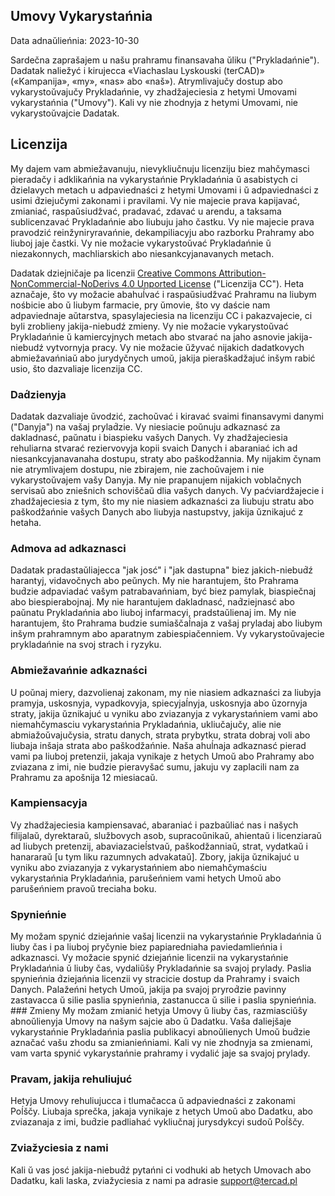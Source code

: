 ## Umovy Vykarystańnia 

Data adnaŭlieńnia: 2023-10-30 

Sardečna zaprašajem u našu prahramu finansavaha ŭliku ("Prykladańnie"). Dadatak naliežyć i kirujecca «Viachaslau 
Lyskouski (terCAD)» («Kampanija», «my», «nas» abo «naš»). Atrymlivajučy dostup abo vykarystoŭvajučy Prykladańnie, vy 
zhadžajeciesia z hetymi Umovami vykarystańnia ("Umovy"). Kali vy nie zhodnyja z hetymi Umovami, nie vykarystoŭvajcie 
Dadatak. 


## Licenzija 

My dajem vam abmiežavanuju, nievykliučnuju licenziju biez mahčymasci pieradačy i adklikańnia na vykarystańnie 
Prykladańnia ŭ asabistych ci d́zielavych metach u adpaviednaści z hetymi Umovami i ŭ adpaviednaści z usimi d́ziejučymi 
zakonami i pravilami. Vy nie majecie prava kapijavać, zmianiać, raspaŭsiudžvać, pradavać, zdavać u arendu, a taksama 
sublicenzavać Prykladańnie abo liubuju jaho častku. Vy nie majecie prava pravodzić reinžyniryravańnie, dekampiliacyju 
abo razborku Prahramy abo liuboj jaje častki. Vy nie možacie vykarystoŭvać Prykladańnie ŭ niezakonnych, machliarskich 
abo niesankcyjanavanych metach. 

Dadatak dziejničaje pa licenzii 
[Creative Commons Attribution-NonCommercial-NoDerivs 4.0 Unported License](https://creativecommons.org/licenses/by-nc-nd/4.0/deed.en) 
("Licenzija CC"). Heta aznačaje, što vy možacie abahuĺvać i raspaŭsiudžvać Prahramu na liubym nośbicie abo ŭ liubym 
farmacie, pry ŭmovie, što vy daście nam adpaviednaje aŭtarstva, spasylajeciesia na licenziju CC i pakazvajecie, ci 
byli zroblieny jakija-niebudź zmieny. Vy nie možacie vykarystoŭvać Prykladańnie ŭ kamiercyjnych metach abo stvarać na 
jaho asnovie jakija-niebudź vytvornyja pracy. Vy nie možacie ŭžyvać nijakich dadatkovych abmiežavańniaŭ abo jurydyčnych 
umoŭ, jakija pieraškadžajuć inšym rabić usio, što dazvaliaje licenzija CC. 


### Dad́zienyja 

Dadatak dazvaliaje ŭvodzić, zachoŭvać i kiravać svaimi finansavymi danymi ("Danyja") na vašaj prylad́zie. Vy niesiacie 
poŭnuju adkaznasć za dakladnasć, paŭnatu i biaspieku vašych Danych. Vy zhadžajeciesia rehuliarna stvarać reziervovyja 
kopii svaich Danych i abaraniać ich ad niesankcyjanavanaha dostupu, straty abo paškodžannia. My nijakim čynam nie 
atrymlivajem dostupu, nie zbirajem, nie zachoŭvajem i nie vykarystoŭvajem vašy Danyja. My nie prapanujem nijakich 
voblačnych servisaŭ abo zniešnich schoviščaŭ dlia vašych danych. Vy paćviardžajecie i zhadžajeciesia z tym, što my nie 
niasiem adkaznaści za liubuju stratu abo paškodžańnie vašych Danych abo liubyja nastupstvy, jakija ŭznikajuć z hetaha. 


### Admova ad adkaznasci 

Dadatak pradastaŭliajecca "jak josć" i "jak dastupna" biez jakich-niebud́ź harantyj, vidavočnych abo peŭnych. My nie 
harantujem, što Prahrama bud́zie adpaviadać vašym patrabavańniam, być biez pamylak, biaspiečnaj abo biespierabojnaj. 
My nie harantujem dakladnasć, nad́ziejnasć abo paŭnatu Prykladańnia abo liuboj infarmacyi, pradstaŭlienaj im. My nie 
harantujem, što Prahrama budzie sumiaščaĺnaja z vašaj pryladaj abo liubym inšym prahramnym abo aparatnym 
zabiespiačenniem. Vy vykarystoŭvajecie prykladańnie na svoj strach i ryzyku. 


### Abmiežavańnie adkaznaści 

U poŭnaj miery, dazvolienaj zakonam, my nie niasiem adkaznaści za liubyja pramyja, uskosnyja, vypadkovyja, 
spiecyjaĺnyja, uskosnyja abo ŭzornyja straty, jakija ŭznikajuć u vyniku abo zviazanyja z vykarystańniem vami abo 
niemahčymasciu vykarystańnia Prykladańnia, ukliučajučy, alie nie abmiažoŭvajučysia, stratu danych, strata prybytku, 
strata dobraj voli abo liubaja inšaja strata abo paškodžańnie. Naša ahuĺnaja adkaznasć pierad vami pa liuboj pretenzii, 
jakaja vynikaje z hetych Umoŭ abo Prahramy abo zviazana z imi, nie bud́zie pieravyšać sumu, jakuju vy zaplacili nam za 
Prahramu za apošnija 12 miesiacaŭ. 


### Kampiensacyja 

Vy zhadžajeciesia kampiensavać, abaraniać i pazbaŭliać nas i našych filijalaŭ, dyrektaraŭ, službovych asob, 
supracoŭnikaŭ, ahientaŭ i licenziaraŭ ad liubych pretenzij, abaviazacieĺstvaŭ, paškodžanniaŭ, strat, vydatkaŭ i 
hanararaŭ [u tym liku razumnych advakataŭ]. Zbory, jakija ŭznikajuć u vyniku abo zviazanyja z vykarystańniem abo 
niemahčymaściu vykarystańnia Prykladańnia, parušeńniem vami hetych Umoŭ abo parušeńniem pravoŭ treciaha boku. 


### Spynieńnie 

My možam spynić dziejańnie vašaj licenzii na vykarystańnie Prykladańnia ŭ liuby čas i pa liuboj pryčynie biez 
papiaredniaha paviedamlieńnia i adkaznasci. Vy možacie spynić dziejańnie licenzii na vykarystańnie Prykladańnia ŭ 
liuby čas, vydaliŭšy Prykladańnie sa svajoj prylady. Paslia spynieńnia d́ziejańnia licenzii vy stracicie dostup da
Prahramy i svaich Danych. Palažeńni hetych Umoŭ, jakija pa svajoj pryrod́zie pavinny zastavacca ŭ silie paslia 
spynieńnia, zastanucca ŭ silie i paslia spynieńnia. ### Zmieny My možam zmianić hetyja Umovy ŭ liuby čas, razmiasciŭšy 
abnoŭlienyja Umovy na našym sajcie abo ŭ Dadatku. Vaša daliejšaje vykarystańnie Prykladańnia paslia publikacyi 
abnoŭlienych Umoŭ bud́zie aznačać vašu zhodu sa zmianieńniami. Kali vy nie zhodnyja sa zmienami, vam varta spynić 
vykarystańnie prahramy i vydalić jaje sa svajoj prylady. 


### Pravam, jakija rehuliujuć 

Hetyja Umovy rehuliujucca i tlumačacca ŭ adpaviednaści z zakonami Poĺščy. Liubaja sprečka, jakaja vynikaje z hetych 
Umoŭ abo Dadatku, abo zviazanaja z imi, bud́zie padliahać vykliučnaj jurysdykcyi sudoŭ Poĺščy. 


### Zviažyciesia z nami 

Kali ŭ vas josć jakija-niebud́ź pytańni ci vodhuki ab hetych Umovach abo Dadatku, kali laska, zviažyciesia z nami pa 
adrasie support@tercad.pl
